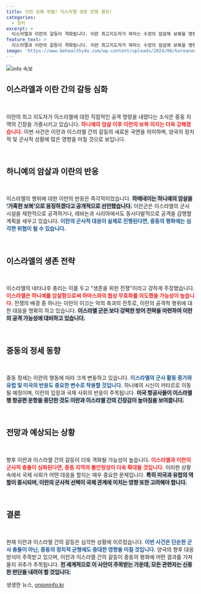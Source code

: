 ```yaml
---
title: 이란 보복 위협! 이스라엘 생존 전쟁 결의!
categories:
  - 정치
excerpt: >
  이스라엘과 이란의 갈등이 격화됩니다. 이란 최고지도자가 하마스 수장의 암살에 보복을 명령하며, 이스라엘은 생존을 위한 전쟁을 천명했습니다. 중동 정세가 흔들리며, 군사 행동이 예고되는 가운데 긴장감이 고조되고 있습니다.
feature_text: >
  이스라엘과 이란의 갈등이 격화됩니다. 이란 최고지도자가 하마스 수장의 암살에 보복을 명령하며, 이스라엘은 생존을 위한 전쟁을 천명했습니다. 중동 정세가 흔들리며, 군사 행동이 예고되는 가운데 긴장감이 고조되고 있습니다.
image: 'https://www.behealthy4u.com/wp-content/uploads/2024/06/koreanews.jpg'
---
```


<p><img src="https://www.behealthy4u.com/wp-content/uploads/2024/06/koreanews.jpg" alt="info 속보" /></p>

<h2 data-ke-size="size26">이스라엘과 이란 간의 갈등 심화</h2>

<p data-ke-size="size16">&nbsp;</p>

<p>이란의 최고 지도자가 이스라엘에 대한 직접적인 공격 명령을 내렸다는 소식은 중동 지역의 긴장을 가중시키고 있습니다. <b><span style="color: #ee2323;">하니예의 암살 이후 이란의 보복 의지는 더욱 강해졌습니다.</span></b> 이번 사건은 이란과 이스라엘 간의 갈등의 새로운 국면을 의미하며, 양국의 정치적 및 군사적 상황에 많은 영향을 미칠 것으로 보입니다.</p>

<p data-ke-size="size16">&nbsp;</p>

<h2 data-ke-size="size26">하니예의 암살과 이란의 반응</h2>

<p data-ke-size="size16">&nbsp;</p>

<p>이스라엘의 행위에 대한 이란의 반응은 즉각적이었습니다. <b><span style="background-color: #21538527;">하메네이는 하니예의 암살을 '가혹한 보복'으로 응징하겠다고 공개적으로 선언했습니다.</span></b> 이란군은 이스라엘의 군사 시설을 제한적으로 공격하거나, 레바논과 시리아에서도 동시다발적으로 공격을 감행할 계획을 세우고 있습니다. <b><span style="color: #1a5490;">이란의 군사적 대응이 실제로 진행된다면, 중동의 평화에는 심각한 위협이 될 수 있습니다.</span></b></p>

<p data-ke-size="size16">&nbsp;</p>

<h2 data-ke-size="size26">이스라엘의 생존 전략</h2>

<p data-ke-size="size16">&nbsp;</p>

<p>이스라엘의 네타냐후 총리는 이를 두고 "생존을 위한 전쟁"이라고 강하게 주장했습니다. <b><span style="color: #ee2323;">이스라엘은 하니예를 암살함으로써 하마스와의 협상 무효화를 의도했을 가능성이 높습니다.</span></b> 전쟁의 배경 중 하나는 이란이 이끄는 악의 축과의 전투로, 이란의 공격적 행위에 대한 대응을 명확히 하고 있습니다. <b><span style="background-color: #21538527;">이스라엘 군은 보다 강력한 방어 전략을 마련하여 이란의 공격 가능성에 대비하고 있습니다.</span></b></p>

<p data-ke-size="size16">&nbsp;</p>

<h2 data-ke-size="size26">중동의 정세 동향</h2>

<p data-ke-size="size16">&nbsp;</p>

<p>중동 정세는 이란의 행동에 따라 크게 변동하고 있습니다. <b><span style="color: #1a5490;">이스라엘의 군사 활동 증가와 유럽 및 미국의 반응도 중요한 변수로 작용할 것입니다.</span></b> 하니예의 시신이 카타르로 이동될 예정이며, 이란의 입장과 국제 사회의 반응이 주목됩니다. <b><span style="background-color: #21538527;">미국 항공사들이 이스라엘행 항공편 운항을 중단한 것도 이란과 이스라엘 간의 긴장감이 높아짐을 보여줍니다.</span></b></p>

<p data-ke-size="size16">&nbsp;</p>

<h2 data-ke-size="size26">전망과 예상되는 상황</h2>

<p data-ke-size="size16">&nbsp;</p>

<p>향후 이란과 이스라엘 간의 갈등이 더욱 격화될 가능성이 높습니다. <b><span style="color: #ee2323;">이스라엘과 이란의 군사적 충돌이 심화된다면, 중동 지역의 불안정성이 더욱 확대될 것입니다.</span></b> 이러한 상황 속에서 국제 사회가 어떤 대응을 할지는 매우 중요한 문제입니다. <b><span style="background-color: #21538527;">특히 미국과 유럽의 역할이 중시되며, 이란의 군사적 선택이 국제 관계에 미치는 영향 또한 고려해야 합니다.</span></b></p>

<p data-ke-size="size16">&nbsp;</p>

<h2 data-ke-size="size26">결론</h2>

<p data-ke-size="size16">&nbsp;</p>

<p>현재 이란과 이스라엘 간의 갈등은 심각한 상황에 이르렀습니다. <b><span style="color: #1a5490;">이번 사건은 단순한 군사 충돌이 아닌, 중동의 정치적 균형에도 중대한 영향을 미칠 것입니다.</span></b> 양국의 향후 대응 방식이 주목받고 있으며, 이란과 이스라엘 간의 갈등이 중동의 평화에 어떤 결과를 가져올지 귀추가 주목됩니다. <b><span style="background-color: #21538527;">전 세계적으로 이 사안이 주목받는 가운데, 모든 관련자는 신중한 판단을 내려야 할 것입니다.</span></b></p>
생생한 뉴스, <a href="https://onioninfo.kr" rel="dofollow">onioninfo.kr</a>


